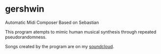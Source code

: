 gershwin
========

Automatic Midi Composer Based on Sebastian

This program atempts to mimic human musical synthesis through repeated pseudorandomness. 

Songs created by the program are on my [soundcloud](https://soundcloud.com/eric-neuman).
